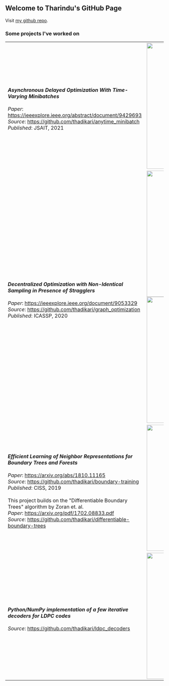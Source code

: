 ## Welcome to Tharindu's GitHub Page
Visit [my github repo](https://www.github.com/thadikari).

### Some projects I've worked on

|||
|-|-|
| <br> ___Asynchronous Delayed Optimization With Time-Varying Minibatches___ <br><br> _Paper_: https://ieeexplore.ieee.org/abstract/document/9429693 <br> _Source_: https://github.com/thadikari/anytime_minibatch <br> _Published_: JSAIT, 2021 <br> | <img src="https://raw.githubusercontent.com/thadikari/anytime_minibatch/master/data/800_cifar10/set2/all_plots.png?token=ABKDEBKFIJWZR4ICJUULSWDAXMCSK" width="400" /> 
| <br> ___Decentralized Optimization with Non-Identical Sampling in Presence of Stragglers___ <br><br> _Paper_: https://ieeexplore.ieee.org/document/9053329 <br> _Source_: https://github.com/thadikari/graph_optimization <br> _Published_: ICASSP, 2020 <br> | <img src="https://raw.githubusercontent.com/thadikari/graph_optimization/master/data/archive10_icassp_final_results/run_fashion_mnist_linear1_distinct_PWG_perfect_amb_iclr_10_bern_08_60_10_metro.png?raw=true" width="400"/> <br> <img src="https://raw.githubusercontent.com/thadikari/graph_optimization/master/data/archive10_icassp_final_results/run_fashion_mnist_linear1_distinct_PWG_rand_walk_amb_iclr_10_bern_08_60_10_metro.png?raw=true" width="400"/> 
| <br> ___Efficient Learning of Neighbor Representations for Boundary Trees and Forests___ <br><br> _Paper_: https://arxiv.org/abs/1810.11165 <br> _Source_: https://github.com/thadikari/boundary-training <br> _Published_: CISS, 2019 <br><br> This project builds on the "Differentiable Boundary Trees" algorithm by Zoran et. al. <br> _Paper_: https://arxiv.org/pdf/1702.08833.pdf <br> _Source_: https://github.com/thadikari/differentiable-boundary-trees <br> | <img src="https://raw.githubusercontent.com/thadikari/differentiable-boundary-trees/master/results/nn_tsne_6k.png?raw=true" width="400" /> 
| <br> ___Python/NumPy implementation of a few iterative decoders for LDPC codes___ <br><br> _Source_: https://github.com/thadikari/ldpc_decoders <br> | <img src="https://raw.githubusercontent.com/thadikari/decoders/master/data/plots/BSC_SPA_compare.png?raw=true" width="400"/> |



<!---
<table>
  
  <tr>
    <td>
      A TensorFlow-based implementation of the differentiable boundary trees algorithm.
      <br/><br/>
      Paper: https://arxiv.org/pdf/1702.08833.pdf
      <br/>
      Source: https://github.com/thadikari/differentiable-boundary-trees
      <br/><br/><br/>
      Simulation results in efficient learning of neighbor representations for boundary trees and forests
      <br/><br/>
      Paper: arxiv.org/abs/1810.11165 - CISS, 2019
      <br/>
      Source: https://github.com/thadikari/boundary-training
    </td>
    <td>
      <img src="https://raw.githubusercontent.com/thadikari/differentiable-boundary-trees/master/results/nn_tsne_6k.png?raw=true" width="600" />
    </td>
  </tr>

  <tr>
    <td>
      Python/NumPy implementation of a few iterative decoders for LDPC codes.
      <br/><br/>
      Source: https://github.com/thadikari/ldpc_decoders
    </td>
    <td>
      <img src="https://raw.githubusercontent.com/thadikari/decoders/master/data/plots/BSC_SPA_compare.png?raw=true" width="600"/>
    </td>
  </tr>
 </table>
-->
